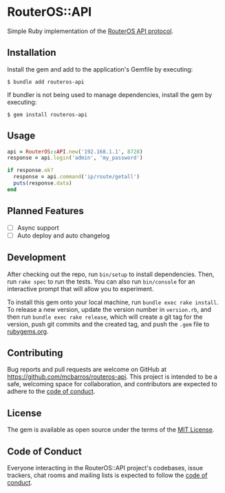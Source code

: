 # RouterOS::API

Simple Ruby implementation of the [RouterOS API protocol](https://help.mikrotik.com/docs/display/ROS/API).

## Installation

Install the gem and add to the application's Gemfile by executing:

    $ bundle add routeros-api

If bundler is not being used to manage dependencies, install the gem by executing:

    $ gem install routeros-api

## Usage

```ruby
api = RouterOS::API.new('192.168.1.1', 8728)
response = api.login('admin', 'my_password')

if response.ok?
  response = api.command('ip/route/getall')
  puts(response.data)
end
```

## Planned Features

- [ ] Async support
- [ ] Auto deploy and auto changelog

## Development

After checking out the repo, run `bin/setup` to install dependencies. Then, run `rake spec` to run the tests. You can also run `bin/console` for an interactive prompt that will allow you to experiment.

To install this gem onto your local machine, run `bundle exec rake install`. To release a new version, update the version number in `version.rb`, and then run `bundle exec rake release`, which will create a git tag for the version, push git commits and the created tag, and push the `.gem` file to [rubygems.org](https://rubygems.org).

## Contributing

Bug reports and pull requests are welcome on GitHub at https://github.com/mcbarros/routeros-api. This project is intended to be a safe, welcoming space for collaboration, and contributors are expected to adhere to the [code of conduct](https://github.com/mcbarros/routeros-api/blob/main/CODE_OF_CONDUCT.md).

## License

The gem is available as open source under the terms of the [MIT License](https://opensource.org/licenses/MIT).

## Code of Conduct

Everyone interacting in the RouterOS::API project's codebases, issue trackers, chat rooms and mailing lists is expected to follow the [code of conduct](https://github.com/mcbarros/routeros-api/blob/main/CODE_OF_CONDUCT.md).

